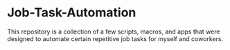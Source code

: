 # Job-Task-Automation
This repository is a collection of a few scripts, macros, and apps that were designed to automate certain repetitive job tasks for myself and coworkers.
